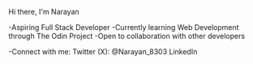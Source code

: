 Hi there, I'm Narayan

-Aspiring Full Stack Developer
-Currently learning Web Development through The Odin Project
-Open to collaboration with other developers

-Connect with me:
Twitter (X): @Narayan_8303
LinkedIn

  

<!---
Narayan7330/Narayan7330 is a ✨ special ✨ repository because its `README.md` (this file) appears on your GitHub profile.
You can click the Preview link to take a look at your changes.
--->

